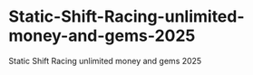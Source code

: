 # Static-Shift-Racing-unlimited-money-and-gems-2025
Static Shift Racing unlimited money and gems 2025

